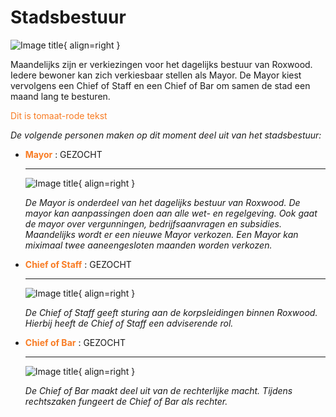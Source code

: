 # Stadsbestuur

![Image title](https://i.imgur.com/6WT4OHc.png){ align=right }

Maandelijks zijn er verkiezingen voor het dagelijks bestuur van Roxwood.
Iedere bewoner kan zich verkiesbaar stellen als Mayor. 
De Mayor kiest vervolgens een Chief of Staff en een Chief of Bar om samen de stad een maand lang te besturen. 

<span style="color: #f87c24;">Dit is tomaat-rode tekst</span> 





_De volgende personen maken op dit moment deel uit van het stadsbestuur:_

<div class="grid cards" markdown>

-   <span style="color: #f87c24;">__Mayor__</span> : GEZOCHT

    ---

    ![Image title](https://i.imgur.com/HLGhbiM.png){ align=right }

    _De Mayor is onderdeel van het dagelijks bestuur van Roxwood. De mayor kan aanpassingen doen aan alle wet- en regelgeving. Ook gaat de mayor over vergunningen, bedrijfsaanvragen en subsidies. Maandelijks wordt er een nieuwe Mayor verkozen. Een Mayor kan miximaal twee aaneengesloten maanden worden verkozen._ 

</div>


<div class="grid cards" markdown>

-   <span style="color: #f87c24;">__Chief of Staff__</span> : GEZOCHT

    ---

    ![Image title](https://i.imgur.com/HLGhbiM.png){ align=right }

    _De Chief of Staff geeft sturing aan de korpsleidingen binnen Roxwood. Hierbij heeft de Chief of Staff een adviserende rol._

-   <span style="color: #f87c24;">__Chief of Bar__</span> : GEZOCHT

    ---

    ![Image title](https://i.imgur.com/HLGhbiM.png){ align=right }

    _De Chief of Bar maakt deel uit van de rechterlijke macht. Tijdens rechtszaken fungeert de Chief of Bar als rechter._

</div>
